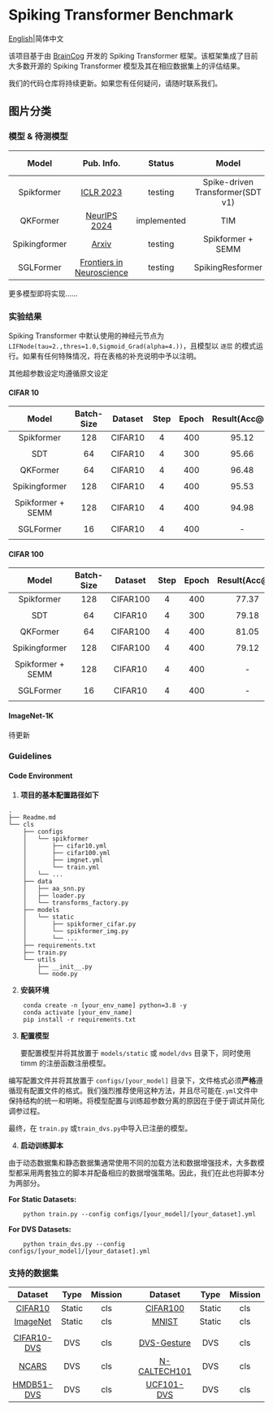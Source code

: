 # Spiking Transformer Benchmark
[English](Readme.md)|简体中文

该项目基于由 [BrainCog](https://github.com/BrainCog-X/Brain-Cog) 开发的 Spiking Transformer 框架。该框架集成了目前大多数开源的 Spiking Transformer 模型及其在相应数据集上的评估结果。

我们的代码仓库将持续更新。如果您有任何疑问，请随时联系我们。

## 图片分类

### 模型 & 待测模型

|     Model     |                    Pub. Info.                    |   Status    |              Model               |                                                              Pub. Info.                                                              |   Status    |
|:-------------:|:------------------------------------------------:|:-----------:|:--------------------------------:|:------------------------------------------------------------------------------------------------------------------------------------:|:-----------:|
|  Spikformer   |  [ICLR 2023](https://arxiv.org/abs/2209.15425)   |   testing   | Spike-driven Transformer(SDT v1) | [NeurIPS 2023](https://proceedings.neurips.cc/paper_files/paper/2023/hash/ca0f5358dbadda74b3049711887e9ead-Abstract-Conference.html) | implemented |
|   QKFormer    | [NeurIPS 2024](https://arxiv.org/abs/2403.16552) | implemented |               TIM                |                                    [IJCAI 2024](https://www.ijcai.org/proceedings/2024/0347.pdf)                                     | implemented |
| Spikingformer |    [Arxiv](https://arxiv.org/abs/2304.11954)     |   testing   |        Spikformer + SEMM         |                                                             [NeurIPS](https://openreview.net/forum?id=WcIeEtY3AG)                                                              |   testing   |
|   SGLFormer   |  [Frontiers in Neuroscience](https://www.frontiersin.org/journals/neuroscience/articles/10.3389/fnins.2024.1371290/full)|   testing   |SpikingResformer| [CVPR 2024](https://arxiv.org/abs/2403.14302) |   tesing    |
更多模型即将实现……


### 实验结果
Spiking Transformer 中默认使用的神经元节点为 `LIFNode(tau=2.,thres=1.0,Sigmoid_Grad(alpha=4.))`，且模型以 `逐层` 的模式运行。如果有任何特殊情况，将在表格的补充说明中予以注明。

其他超参数设定均遵循原文设定

#### CIFAR 10
|       Model       | Batch-Size | Dataset | Step | Epoch | Result(Acc@1) |          supp.          |
|:-----------------:|:----------:|:-------:|:-------:|:-----:|:-------------:|:-----------------------:|
|    Spikformer     |    128     | CIFAR10 | 4 |  400  |     95.12     |            -            |
|                   |            |         |||
|        SDT        |     64     | CIFAR10 | 4 |  300  |     95.66     |            -            |
|                   |            |         |||
|     QKFormer      |     64     | CIFAR10 | 4 |  400  |     96.48     |            -            |
|                   |            |         |||
|   Spikingformer   |    128     | CIFAR10 | 4 |  400  |     95.53     |            -            |
|                   |            |         |||
| Spikformer + SEMM |    128     | CIFAR10 | 4 |  400  |     94.98     |            -            |
|                   |            |         |||
|     SGLFormer     |     16     | CIFAR10 | 4 |  400  |       -       |            -            |
|                   |            |         |||

#### CIFAR 100
|       Model       | Batch-Size | Dataset  | Step | Epoch | Result(Acc@1) |          supp.          |
|:-----------------:|:----------:|:--------:|:-------:|:-----:|:-------------:|:-----------------------:|
|    Spikformer     |    128     | CIFAR100 | 4 |  400  |     77.37     |            -            |
|                   |            |          |||
|        SDT        |     64     | CIFAR10 | 4 |  300  |     79.18     |            -            |
|                   |            |         |||
|     QKFormer      |     64     | CIFAR100 | 4 |  400  |     81.05     |            -            |
|                   |            |          |||
|   Spikingformer   |    128     | CIFAR100 | 4 |  400  |     79.12     |            -            |
|                   |            |          |||
| Spikformer + SEMM |    128     | CIFAR10 | 4 |  400  |       -       |            -            |
|                   |            |         |||
|     SGLFormer     |     16     | CIFAR10 | 4 |  400  |       -       |            -            |
|                   |            |         |||
#### ImageNet-1K
待更新

### Guidelines
#### Code Environment
1. **项目的基本配置路径如下**
```angular2html
.
├── Readme.md
└── cls
    ├── configs
    │   └── spikformer
    │       ├── cifar10.yml
    │       ├── cifar100.yml
    │       ├── imgnet.yml
    │       └── train.yml
    │   └── ...
    ├── data
    │   ├── aa_snn.py
    │   ├── loader.py
    │   └── transforms_factory.py
    ├── models
    │   └── static
    │       ├── spikformer_cifar.py
    │       └── spikformer_img.py
    │       └── ...
    ├── requirements.txt 
    ├── train.py
    └── utils
        ├── __init__.py
        └── node.py
```

2. **安装环境**
```angular2html
    conda create -n [your_env_name] python=3.8 -y
    conda activate [your_env_name]
    pip install -r requirements.txt
```

3. **配置模型**

   要配置模型并将其放置于 ```models/static``` 或 ```model/dvs``` 目录下，同时使用 timm 的注册函数注册模型。

编写配置文件并将其放置于 ```configs/[your_model]``` 目录下，文件格式必须**严格**遵循现有配置文件的格式。我们强烈推荐使用这种方法，并且尽可能在```.yml```文件中保持结构的统一和明晰。将模型配置与训练超参数分离的原因在于便于调试并简化调参过程。

最终，在 ```train.py``` 或```train_dvs.py```中导入已注册的模型。


4. **启动训练脚本**

由于动态数据集和静态数据集通常使用不同的加载方法和数据增强技术，大多数模型都采用两套独立的脚本并配备相应的数据增强策略。因此，我们在此也将脚本分为两部分。


**For Static Datasets:**
```angular2html
    python train.py --config configs/[your_model]/[your_dataset].yml 
```



**For DVS Datasets:**
```angular2html
    python train_dvs.py --config configs/[your_model]/[your_dataset].yml 
```

### 支持的数据集
|                                                 Dataset                                                 |  Type  | Mission | |                                                    Dataset                                                    |  Type  | Mission  |
|:-------------------------------------------------------------------------------------------------------:|:------:|:-------:|:-:|:-------------------------------------------------------------------------------------------------------------:|:------:|:--------:|
|                                              [CIFAR10 ](https://www.cs.toronto.edu/~kriz/cifar.html)                                               | Static |   cls   | |                                                 [CIFAR100](https://www.cs.toronto.edu/~kriz/cifar.html)                                                  | Static |   cls    |
|                                 [ImageNet](https://www.image-net.org/)                                  | Static |   cls   | |                                  [MNIST](http://yann.lecun.com/exdb/mnist/)                                   | Static |   cls    |
|                                                                                                         |        |         | |                                                                                                               |        |          |
| [CIFAR10-DVS](https://www.frontiersin.org/journals/neuroscience/articles/10.3389/fnins.2017.00309/full) |  DVS   |   cls   | | [DVS-Gesture](https://research.ibm.com/publications/a-low-power-fully-event-based-gesture-recognition-system) |  DVS   |   cls    | 
|                      [NCARS](https://www.prophesee.ai/2018/03/13/dataset-n-cars/)                       |  DVS   |   cls   | |                     [N-CALTECH101](https://www.garrickorchard.com/datasets/n-caltech101)                      |  DVS   |   cls    |
|                            [HMDB51-DVS](https://arxiv.org/pdf/1910.03579v2)                             |  DVS   |   cls   | |                               [UCF101-DVS](https://arxiv.org/pdf/1910.03579v2)                                |  DVS   |   cls    |

